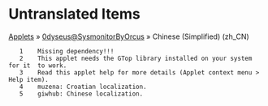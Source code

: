 # Untranslated Items
[Applets](../../../README.md) &#187; [0dyseus@SysmonitorByOrcus](../README.md) &#187; Chinese (Simplified) (zh_CN)

       1	Missing dependency!!!
       2	This applet needs the GTop library installed on your system for it  to work.
       3	Read this applet help for more details (Applet context menu > Help item).
       4	muzena: Croatian localization.
       5	giwhub: Chinese localization.

